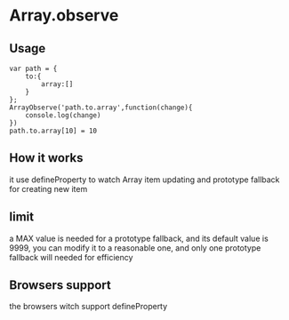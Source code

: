 # Array.observe

## Usage

    var path = {
        to:{
            array:[]
        }
    };
    ArrayObserve('path.to.array',function(change){
        console.log(change)
    })
    path.to.array[10] = 10

## How it works
it use defineProperty to watch Array item updating and prototype fallback for creating new item

## limit
a MAX value is needed for a prototype fallback, and its default value is 9999, you can modify it to a reasonable one,
and only one prototype fallback will needed for efficiency

## Browsers support

the browsers witch support defineProperty



